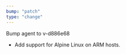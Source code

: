 ```yaml
---
bump: "patch"
type: "change"
---
```


Bump agent to v-d886e68

- Add support for Alpine Linux on ARM hosts.
